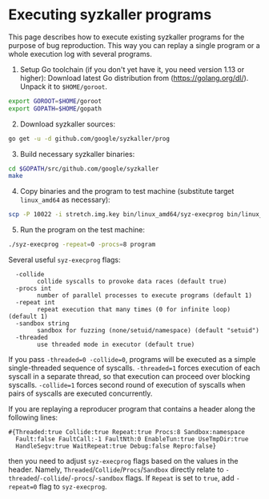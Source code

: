 # Executing syzkaller programs

This page describes how to execute existing syzkaller programs for the purpose
of bug reproduction. This way you can replay a single program or a whole
execution log with several programs.

1. Setup Go toolchain (if you don't yet have it, you need version 1.13 or higher):
Download latest Go distribution from (https://golang.org/dl/). Unpack it to `$HOME/goroot`.
``` bash
export GOROOT=$HOME/goroot
export GOPATH=$HOME/gopath
```

2. Download syzkaller sources:
``` bash
go get -u -d github.com/google/syzkaller/prog
```

3. Build necessary syzkaller binaries:
``` bash
cd $GOPATH/src/github.com/google/syzkaller
make
```

4. Copy binaries and the program to test machine (substitute target `linux_amd64`
as necessary):
``` bash
scp -P 10022 -i stretch.img.key bin/linux_amd64/syz-execprog bin/linux_amd64/syz-executor program root@localhost:
```

5. Run the program on the test machine:
``` bash
./syz-execprog -repeat=0 -procs=8 program
```

Several useful `syz-execprog` flags:
```
  -collide
    	collide syscalls to provoke data races (default true)
  -procs int
    	number of parallel processes to execute programs (default 1)
  -repeat int
    	repeat execution that many times (0 for infinite loop) (default 1)
  -sandbox string
    	sandbox for fuzzing (none/setuid/namespace) (default "setuid")
  -threaded
    	use threaded mode in executor (default true)
```

If you pass `-threaded=0 -collide=0`, programs will be executed as a simple single-threaded sequence of syscalls. `-threaded=1` forces execution of each syscall in a separate thread, so that execution can proceed over blocking syscalls. `-collide=1` forces second round of execution of syscalls when pairs of syscalls are executed concurrently.

If you are replaying a reproducer program that contains a header along the following lines:
```
#{Threaded:true Collide:true Repeat:true Procs:8 Sandbox:namespace
  Fault:false FaultCall:-1 FaultNth:0 EnableTun:true UseTmpDir:true
  HandleSegv:true WaitRepeat:true Debug:false Repro:false}
```
then you need to adjust `syz-execprog` flags based on the values in the header. Namely, `Threaded`/`Collide`/`Procs`/`Sandbox` directly relate to `-threaded`/`-collide`/`-procs`/`-sandbox` flags. If `Repeat` is set to `true`, add `-repeat=0` flag to `syz-execprog`.
